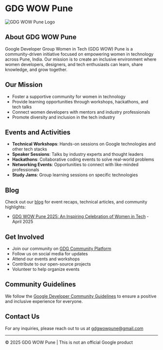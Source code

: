 # GDG WOW Pune

![GDG WOW Pune Logo](https://www.gdg.community.dev/assets/logo.svg)

## About GDG WOW Pune

Google Developer Group Women in Tech (GDG WOW) Pune is a community-driven initiative focused on empowering women in technology across Pune, India. Our mission is to create an inclusive environment where women developers, designers, and tech enthusiasts can learn, share knowledge, and grow together.

## Our Mission

- Foster a supportive community for women in technology
- Provide learning opportunities through workshops, hackathons, and tech talks
- Connect women developers with mentors and industry professionals
- Promote diversity and inclusion in the tech industry

## Events and Activities

- **Technical Workshops**: Hands-on sessions on Google technologies and other tech stacks
- **Speaker Sessions**: Talks by industry experts and thought leaders
- **Hackathons**: Collaborative coding events to solve real-world problems
- **Networking Events**: Opportunities to connect with like-minded professionals
- **Study Jams**: Group learning sessions on specific technologies

## Blog

Check out our [blog](/blog) for event recaps, technical articles, and community highlights:
- [GDG WOW Pune 2025: An Inspiring Celebration of Women in Tech](/blog/2025-04-gdg-wow-event-recap.md) - April 2025

## Get Involved

- Join our community on [GDG Community Platform](https://gdg.community.dev/)
- Follow us on social media for updates
- Attend our events and workshops
- Contribute to our open-source projects
- Volunteer to help organize events

## Community Guidelines

We follow the [Google Developer Community Guidelines](https://developers.google.com/community-guidelines) to ensure a positive and inclusive experience for everyone.

## Contact Us

For any inquiries, please reach out to us at [gdgwowpune@gmail.com](mailto:gdgwowpune@gmail.com)

---

© 2025 GDG WOW Pune | This is not an official Google product